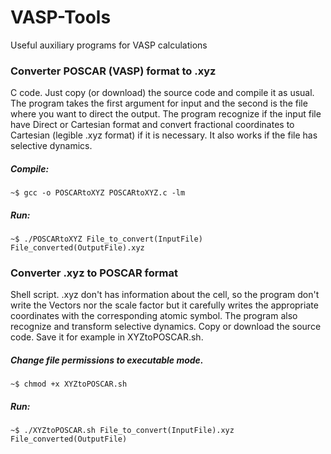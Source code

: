 # VASP-Tools

Useful auxiliary programs for  VASP calculations


### Converter POSCAR (VASP) format to .xyz

C code. Just copy (or download) the source code and compile it as usual. The program takes the first argument for input and the second is the file where you want to direct the output. The program recognize if the input file have Direct or Cartesian format and convert fractional coordinates to Cartesian (legible .xyz format) if it is necessary. It also works if  the file has selective dynamics.

##### Compile: 
```
~$ gcc -o POSCARtoXYZ POSCARtoXYZ.c -lm 
```
##### Run:
```
~$ ./POSCARtoXYZ File_to_convert(InputFile) File_converted(OutputFile).xyz
```
### Converter  .xyz to POSCAR format

Shell script. .xyz don't has information about the cell, so the program don't  write the Vectors nor the scale factor but it carefully writes the appropriate coordinates with the corresponding atomic symbol. The program also recognize and transform selective dynamics. Copy or download the source code. Save it for example in XYZtoPOSCAR.sh. 

##### Change file  permissions to executable mode.
```
~$ chmod +x XYZtoPOSCAR.sh
```
##### Run:
```
~$ ./XYZtoPOSCAR.sh File_to_convert(InputFile).xyz File_converted(OutputFile)
```


